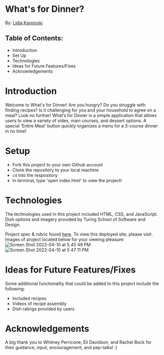 # What's for Dinner?

By: [Lidia Karpinski](https://github.com/lkarpins)

## Table of Contents: 
* Introduction
* Set Up
* Technologies
* Ideas for Future Features/Fixes 
* Acknowledgements 


# Introduction
Welcome to What's for Dinner! Are you hungry? Do you struggle with finding recipes? Is it challenging for you and your household to agree on a meal? Look no further! What’s for Dinner is a simple application that allows users to view a variety of sides, main courses, and dessert options. A special ‘Entire Meal’ button quickly organizes a menu for a 3-course dinner in no time! 

# Setup
- Fork this project to your own Github account
- Clone the repository to your local machine
- `cd` into the respository
- In terminal, type 'open index.html' to view the project! 

# Technologies
The technologies used in this project included HTML, CSS, and JavaScript. Dish options and imagery provided by Turing School of Software and Design. 

Project spec & rubric found [here](https://frontend.turing.edu/projects/module-1/dinner.html). To view this deployed site, please visit  . Images of project located below for your viewing pleasure: 
![Screen Shot 2022-04-10 at 5 45 49 PM](https://user-images.githubusercontent.com/99596577/162641327-c63dfc0c-93a4-4169-b99f-c1d3d3725ded.png)
![Screen Shot 2022-04-10 at 5 47 11 PM](https://user-images.githubusercontent.com/99596577/162641336-309ce2dd-85a2-46bc-a121-e0a0a8c0d6c3.png)

# Ideas for Future Features/Fixes
Some additional functionality that could be added to this project include the following: 
* Included recipes
* Videos of recipe assembly
* Dish ratings provided by users

# Acknowledgements 
A big thank you to Whitney Perricone, Eli Davidson, and Rachel Bock for their guidance, input, encouragement, and pep-talks! :) 
